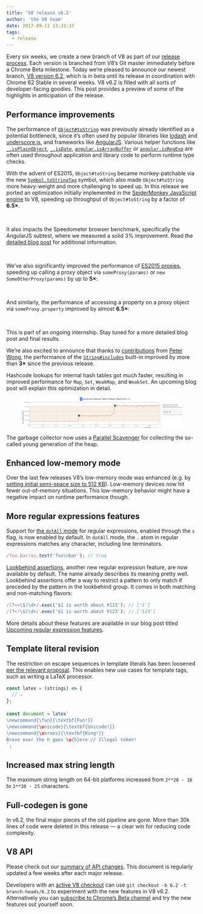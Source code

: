 ```yaml
---
title: 'V8 release v6.2'
author: 'the V8 team'
date: 2017-09-11 13:33:37
tags:
  - release
---
```

Every six weeks, we create a new branch of V8 as part of our [release process](/docs/release-process). Each version is branched from V8’s Git master immediately before a Chrome Beta milestone. Today we’re pleased to announce our newest branch, [V8 version 6.2](https://chromium.googlesource.com/v8/v8.git/+log/branch-heads/6.2), which is in beta until its release in coordination with Chrome 62 Stable in several weeks. V8 v6.2 is filled with all sorts of developer-facing goodies. This post provides a preview of some of the highlights in anticipation of the release.

## Performance improvements

The performance of [`Object#toString`](https://developer.mozilla.org/en-US/docs/Web/JavaScript/Reference/Global_Objects/Object/toString) was previously already identified as a potential bottleneck, since it’s often used by popular libraries like [lodash](https://lodash.com/) and [underscore.js](http://underscorejs.org/), and frameworks like [AngularJS](https://angularjs.org/). Various helper functions like [`_.isPlainObject`](https://github.com/lodash/lodash/blob/6cb3460fcefe66cb96e55b82c6febd2153c992cc/isPlainObject.js#L13-L50), [`_.isDate`](https://github.com/lodash/lodash/blob/6cb3460fcefe66cb96e55b82c6febd2153c992cc/isDate.js#L8-L25), [`angular.isArrayBuffer`](https://github.com/angular/angular.js/blob/464dde8bd12d9be8503678ac5752945661e006a5/src/Angular.js#L739-L741) or [`angular.isRegExp`](https://github.com/angular/angular.js/blob/464dde8bd12d9be8503678ac5752945661e006a5/src/Angular.js#L680-L689) are often used throughout application and library code to perform runtime type checks.

With the advent of ES2015, `Object#toString` became monkey-patchable via the new [`Symbol.toStringTag`](https://developer.mozilla.org/en-US/docs/Web/JavaScript/Reference/Global_Objects/Symbol/toStringTag) symbol, which also made `Object#toString` more heavy-weight and more challenging to speed up. In this release we ported an optimization initially implemented in the [SpiderMonkey JavaScript engine](https://bugzilla.mozilla.org/show_bug.cgi?id=1369042#c0) to V8, speeding up throughput of `Object#toString` by a factor of **6.5×**.

<figure>
  <img src="/_img/v8-release-62/perf.png" intrinsicsize="1362x842" alt="">
</figure>

It also impacts the Speedometer browser benchmark, specifically the AngularJS subtest, where we measured a solid 3% improvement. Read the [detailed blog post](https://ponyfoo.com/articles/investigating-performance-object-prototype-to-string-es2015) for additional information.

<figure>
  <img src="/_img/v8-release-62/speedometer.png" intrinsicsize="1466x906" alt="">
</figure>

We’ve also significantly improved the performance of [ES2015 proxies](https://developer.mozilla.org/en-US/docs/Web/JavaScript/Reference/Global_Objects/Proxy), speeding up calling a proxy object via `someProxy(params)` or `new SomeOtherProxy(params)` by up to **5×**:

<figure>
  <img src="/_img/v8-release-62/proxy-call-construct.png" intrinsicsize="1200x742" alt="">
</figure>

And similarly, the performance of accessing a property on a proxy object via `someProxy.property` improved by almost **6.5×**:

<figure>
  <img src="/_img/v8-release-62/proxy-property.png" intrinsicsize="1200x742" alt="">
</figure>

This is part of an ongoing internship. Stay tuned for a more detailed blog post and final results.

We’re also excited to announce that thanks to [contributions](https://chromium-review.googlesource.com/c/v8/v8/+/620150) from [Peter Wong](https://twitter.com/peterwmwong), the performance of the [`String#includes`](https://developer.mozilla.org/en-US/docs/Web/JavaScript/Reference/Global_Objects/String/includes) built-in improved by more than **3×** since the previous release.

Hashcode lookups for internal hash tables got much faster, resulting in improved performance for `Map`, `Set`, `WeakMap`, and `WeakSet`. An upcoming blog post will explain this optimization in detail.

<figure>
  <img src="/_img/v8-release-62/hashcode-lookups.png" intrinsicsize="1600x309" alt="">
</figure>

The garbage collector now uses a [Parallel Scavenger](https://bugs.chromium.org/p/chromium/issues/detail?id=738865) for collecting the so-called young generation of the heap.

## Enhanced low-memory mode

Over the last few releases V8’s low-memory mode was enhanced (e.g. by [setting initial semi-space size to 512 KB](https://chromium-review.googlesource.com/c/v8/v8/+/594387)). Low-memory devices now hit fewer out-of-memory situations. This low-memory behavior might have a negative impact on runtime performance though.

## More regular expressions features

Support for [the `dotAll` mode](https://github.com/tc39/proposal-regexp-dotall-flag) for regular expressions, enabled through the `s` flag, is now enabled by default. In `dotAll` mode, the `.` atom in regular expressions matches any character, including line terminators.

```js
/foo.bar/su.test('foo\nbar'); // true
```

[Lookbehind assertions](https://github.com/tc39/proposal-regexp-lookbehind), another new regular expression feature, are now available by default. The name already describes its meaning pretty well. Lookbehind assertions offer a way to restrict a pattern to only match if preceded by the pattern in the lookbehind group. It comes in both matching and non-matching flavors:

```js
/(?<=\$)\d+/.exec('$1 is worth about ¥123'); // ['1']
/(?<!\$)\d+/.exec('$1 is worth about ¥123'); // ['123']
```

More details about these features are available in our blog post titled [Upcoming regular expression features](https://developers.google.com/web/updates/2017/07/upcoming-regexp-features).

## Template literal revision

The restriction on escape sequences in template literals has been loosened [per the relevant proposal](https://tc39.es/proposal-template-literal-revision/). This enables new use cases for template tags, such as writing a LaTeX processor.

```js
const latex = (strings) => {
  // …
};

const document = latex`
\newcommand{\fun}{\textbf{Fun!}}
\newcommand{\unicode}{\textbf{Unicode!}}
\newcommand{\xerxes}{\textbf{King!}}
Breve over the h goes \u{h}ere // Illegal token!
`;
```

## Increased max string length

The maximum string length on 64-bit platforms increased from `2**28 - 16` to `2**30 - 25` characters.

## Full-codegen is gone

In v6.2, the final major pieces of the old pipeline are gone. More than 30k lines of code were deleted in this release — a clear win for reducing code complexity.

## V8 API

Please check out our [summary of API changes](http://bit.ly/v8-api-changes). This document is regularly updated a few weeks after each major release.

Developers with an [active V8 checkout](/docs/source-code#using-git) can use `git checkout -b 6.2 -t branch-heads/6.2` to experiment with the new features in V8 v6.2. Alternatively you can [subscribe to Chrome’s Beta channel](https://www.google.com/chrome/browser/beta.html) and try the new features out yourself soon.
